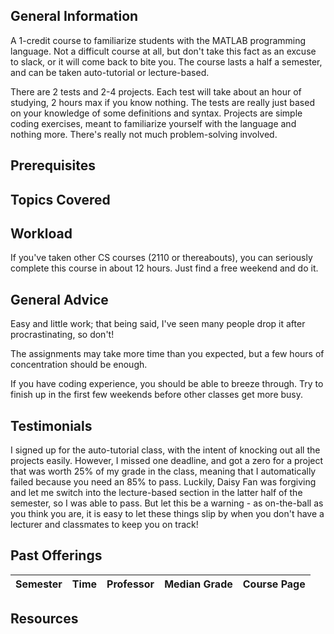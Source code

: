## General Information
A 1-credit course to familiarize students with the MATLAB programming language. Not a difficult course at all, but don't take this fact as an excuse to slack, or it will come back to bite you. The course lasts a half a semester, and can be taken auto-tutorial or lecture-based.

There are 2 tests and 2-4 projects. Each test will take about an hour of studying, 2 hours max if you know nothing. The tests are really just based on your knowledge of some definitions and syntax. Projects are simple coding exercises, meant to familiarize yourself with the language and nothing more. There's really not much problem-solving involved.

## Prerequisites

## Topics Covered

## Workload
If you've taken other CS courses (2110 or thereabouts), you can seriously complete this course in about 12 hours. Just find a free weekend and do it.

## General Advice
Easy and little work; that being said, I've seen many people drop it after procrastinating, so don't!

The assignments may take more time than you expected, but a few hours of concentration should be enough.

If you have coding experience, you should be able to breeze through. Try to finish up in the first few weekends before other classes get more busy.

## Testimonials
I signed up for the auto-tutorial class, with the intent of knocking out all the projects easily. However, I missed one deadline, and got a zero for a project that was worth 25% of my grade in the class, meaning that I automatically failed because you need an 85% to pass. Luckily, Daisy Fan was forgiving and let me switch into the lecture-based section in the latter half of the semester, so I was able to pass. But let this be a warning - as on-the-ball as you think you are, it is easy to let these things slip by when you don't have a lecturer and classmates to keep you on track!

## Past Offerings

 | Semester | Time | Professor | Median Grade | Course Page | 
 | --- | --- | --- | --- | --- | 

## Resources
